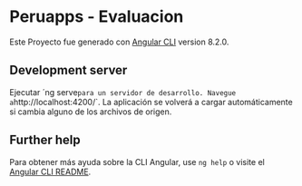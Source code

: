 # Peruapps - Evaluacion

Este Proyecto fue generado con [Angular CLI](https://github.com/angular/angular-cli) version 8.2.0.

## Development server


Ejecutar ´ng serve` para un servidor de desarrollo. Navegue a `http://localhost:4200/`. La aplicación se volverá a cargar automáticamente si cambia alguno de los archivos de origen.

## Further help

Para obtener más ayuda sobre la CLI Angular, use `ng help` o visite el [Angular CLI README](https://github.com/angular/angular-cli/blob/master/README.md).
